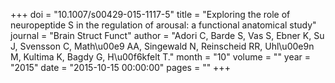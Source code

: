 +++
doi = "10.1007/s00429-015-1117-5"
title = "Exploring the role of neuropeptide S in the regulation of arousal: a functional anatomical study"
journal = "Brain Struct Funct"
author = "Adori C, Barde S, Vas S, Ebner K, Su J, Svensson C, Math\u00e9 AA, Singewald N, Reinscheid RR, Uhl\u00e9n M, Kultima K, Bagdy G, H\u00f6kfelt T."
month = "10"
volume = ""
year = "2015"
date = "2015-10-15 00:00:00"
pages = ""
+++

